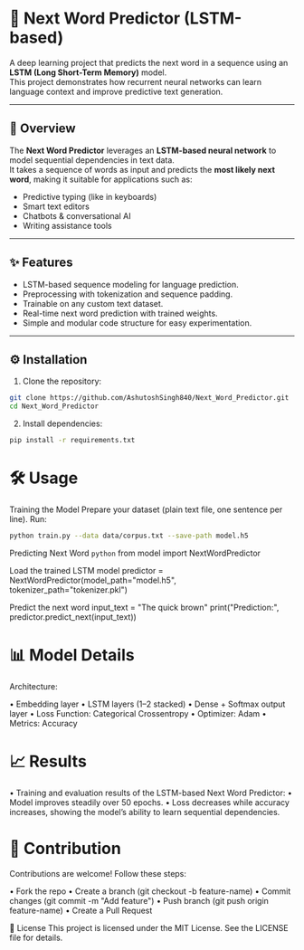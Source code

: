 # 📝 Next Word Predictor (LSTM-based)

A deep learning project that predicts the next word in a sequence using an **LSTM (Long Short-Term Memory)** model.  
This project demonstrates how recurrent neural networks can learn language context and improve predictive text generation.

---

## 🚀 Overview

The **Next Word Predictor** leverages an **LSTM-based neural network** to model sequential dependencies in text data.  
It takes a sequence of words as input and predicts the **most likely next word**, making it suitable for applications such as:

- Predictive typing (like in keyboards)  
- Smart text editors  
- Chatbots & conversational AI  
- Writing assistance tools  

---

## ✨ Features

- LSTM-based sequence modeling for language prediction.  
- Preprocessing with tokenization and sequence padding.  
- Trainable on any custom text dataset.  
- Real-time next word prediction with trained weights.  
- Simple and modular code structure for easy experimentation.  

---

## ⚙️ Installation

1. Clone the repository:
```bash
git clone https://github.com/AshutoshSingh840/Next_Word_Predictor.git
cd Next_Word_Predictor
```
2. Install dependencies:

```bash
pip install -r requirements.txt
```
# 🛠️ Usage
Training the Model
Prepare your dataset (plain text file, one sentence per line).
Run:
```bash
python train.py --data data/corpus.txt --save-path model.h5
```

Predicting Next Word
```python```
from model import NextWordPredictor

Load the trained LSTM model
predictor = NextWordPredictor(model_path="model.h5", tokenizer_path="tokenizer.pkl")

Predict the next word
input_text = "The quick brown"
print("Prediction:", predictor.predict_next(input_text))

# 📊 Model Details

Architecture:

  • Embedding layer
  • LSTM layers (1–2 stacked)
  • Dense + Softmax output layer
  • Loss Function: Categorical Crossentropy
  • Optimizer: Adam
  • Metrics: Accuracy

# 📈 Results
 • Training and evaluation results of the LSTM-based Next Word Predictor:
 • Model improves steadily over 50 epochs.
 • Loss decreases while accuracy increases, showing the model’s ability to learn sequential dependencies.

# 🤝 Contribution
Contributions are welcome!
Follow these steps:

• Fork the repo
• Create a branch (git checkout -b feature-name)
• Commit changes (git commit -m "Add feature")
• Push branch (git push origin feature-name)
• Create a Pull Request

📜 License
This project is licensed under the MIT License. See the LICENSE file for details.

